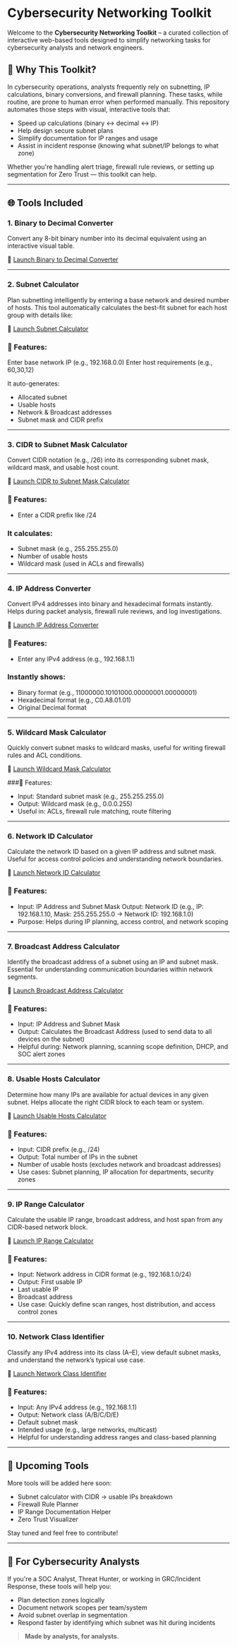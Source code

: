 # Cybersecurity Networking Toolkit

Welcome to the **Cybersecurity Networking Toolkit** – a curated collection of interactive web-based tools designed to simplify networking tasks for cybersecurity analysts and network engineers.

## 🔐 Why This Toolkit?
In cybersecurity operations, analysts frequently rely on subnetting, IP calculations, binary conversions, and firewall planning. These tasks, while routine, are prone to human error when performed manually. This repository automates those steps with visual, interactive tools that:

- Speed up calculations (binary ↔ decimal ↔ IP)
- Help design secure subnet plans
- Simplify documentation for IP ranges and usage
- Assist in incident response (knowing what subnet/IP belongs to what zone)

Whether you're handling alert triage, firewall rule reviews, or setting up segmentation for Zero Trust — this toolkit can help.

---

## 🌐 Tools Included

### 1. Binary to Decimal Converter
Convert any 8-bit binary number into its decimal equivalent using an interactive visual table.

🔗 [Launch Binary to Decimal Converter](https://bharathkasyap.github.io/Cybersecurity_Networking_Toolkit/cyber-networking-tools/binary_to_decimal_converter.html)

---

### 2. Subnet Calculator
Plan subnetting intelligently by entering a base network and desired number of hosts. This tool automatically calculates the best-fit subnet for each host group with details like:

🔗 [Launch Subnet Calculator](https://bharathkasyap.github.io/Cybersecurity_Networking_Toolkit/cyber-networking-tools/subnet_calculator.html)

### 🔧 Features:
Enter base network IP (e.g., 192.168.0.0)
Enter host requirements (e.g., 60,30,12)

It auto-generates:
- Allocated subnet
- Usable hosts
- Network & Broadcast addresses
- Subnet mask and CIDR prefix

---

### 3. CIDR to Subnet Mask Calculator
Convert CIDR notation (e.g., /26) into its corresponding subnet mask, wildcard mask, and usable host count.

🔗 [Launch CIDR to Subnet Mask Calculator](https://bharathkasyap.github.io/Cybersecurity_Networking_Toolkit/cyber-networking-tools/cidr_calculator.html)

### 🔧 Features:
- Enter a CIDR prefix like /24

### It calculates:
- Subnet mask (e.g., 255.255.255.0)
- Number of usable hosts
- Wildcard mask (used in ACLs and firewalls)
  
---

### 4. IP Address Converter
Convert IPv4 addresses into binary and hexadecimal formats instantly. Helps during packet analysis, firewall rule reviews, and log investigations.

🔗 [Launch IP Address Converter](https://bharathkasyap.github.io/Cybersecurity_Networking_Toolkit/cyber-networking-tools/ip_converter.html)

### 🔧 Features:
- Enter any IPv4 address (e.g., 192.168.1.1)

 ### Instantly shows:
- Binary format (e.g., 11000000.10101000.00000001.00000001)
- Hexadecimal format (e.g., C0.A8.01.01)
- Original Decimal format
  
---

### 5. Wildcard Mask Calculator
Quickly convert subnet masks to wildcard masks, useful for writing firewall rules and ACL conditions.

🔗 [Launch Wildcard Mask Calculator](https://bharathkasyap.github.io/Cybersecurity_Networking_Toolkit/cyber-networking-tools/wildcard_mask_calculator.html)

###🔧 Features:
- Input: Standard subnet mask (e.g., 255.255.255.0)
- Output: Wildcard mask (e.g., 0.0.0.255)
- Useful in: ACLs, firewall rule matching, route filtering
  
---

### 6. Network ID Calculator
Calculate the network ID based on a given IP address and subnet mask. Useful for access control policies and understanding network boundaries.

🔗 [Launch Network ID Calculator](https://bharathkasyap.github.io/Cybersecurity_Networking_Toolkit/cyber-networking-tools/network_id_calculator.html)

### 🔧 Features:
- Input: IP Address and Subnet Mask
Output: Network ID (e.g., IP: 192.168.1.10, Mask: 255.255.255.0 → Network ID: 192.168.1.0)
- Purpose: Helps during IP planning, access control, and network scoping
  
---

### 7. Broadcast Address Calculator
Identify the broadcast address of a subnet using an IP and subnet mask. Essential for understanding communication boundaries within network segments.

🔗 [Launch Broadcast Address Calculator](https://bharathkasyap.github.io/Cybersecurity_Networking_Toolkit/cyber-networking-tools/broadcast_address_calculator.html)

### 🔧 Features:
- Input: IP Address and Subnet Mask
- Output: Calculates the Broadcast Address (used to send data to all devices on the subnet)
- Helpful during: Network planning, scanning scope definition, DHCP, and SOC alert zones
  
---

### 8. Usable Hosts Calculator
Determine how many IPs are available for actual devices in any given subnet. Helps allocate the right CIDR block to each team or system.

🔗 [Launch Usable Hosts Calculator](https://bharathkasyap.github.io/Cybersecurity_Networking_Toolkit/cyber-networking-tools/usable_hosts_calculator.html)

### 🔧 Features:
- Input: CIDR prefix (e.g., /24)
- Output: Total number of IPs in the subnet
- Number of usable hosts (excludes network and broadcast addresses)
- Use cases: Subnet planning, IP allocation for departments, security zones
---

### 9. IP Range Calculator
Calculate the usable IP range, broadcast address, and host span from any CIDR-based network block.

🔗 [Launch IP Range Calculator](https://bharathkasyap.github.io/Cybersecurity_Networking_Toolkit/cyber-networking-tools/ip_range_calculator.html)

### 🔧 Features:
- Input: Network address in CIDR format (e.g., 192.168.1.0/24)
- Output: First usable IP
- Last usable IP
- Broadcast address
- Use case: Quickly define scan ranges, host distribution, and access control zones

---

### 10. Network Class Identifier
Classify any IPv4 address into its class (A–E), view default subnet masks, and understand the network’s typical use case.

🔗 [Launch Network Class Identifier](https://bharathkasyap.github.io/Cybersecurity_Networking_Toolkit/cyber-networking-tools/network_class_identifier.html)

### 🔧 Features:
- Input: Any IPv4 address (e.g., 192.168.1.1)
- Output: Network class (A/B/C/D/E)
- Default subnet mask
- Intended usage (e.g., large networks, multicast)
- Helpful for understanding address ranges and class-based planning
  
---

## 📂 Upcoming Tools
More tools will be added here soon:
- Subnet calculator with CIDR → usable IPs breakdown
- Firewall Rule Planner
- IP Range Documentation Helper
- Zero Trust Visualizer

Stay tuned and feel free to contribute!

---

## 🧠 For Cybersecurity Analysts
If you're a SOC Analyst, Threat Hunter, or working in GRC/Incident Response, these tools will help you:
- Plan detection zones logically
- Document network scopes per team/system
- Avoid subnet overlap in segmentation
- Respond faster by identifying which subnet was hit during incidents

> **Made by analysts, for analysts.**
